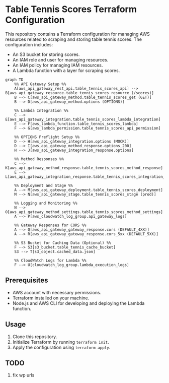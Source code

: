 # Table Tennis Scores Terraform Configuration

This repository contains a Terraform configuration for managing AWS resources related to scraping and storing table tennis scores. The configuration includes:

- An S3 bucket for storing scores.
- An IAM role and user for managing resources.
- An IAM policy for managing IAM resources.
- A Lambda function with a layer for scraping scores.

```mermaid
graph TD
    %% API Gateway Setup %%
    A[aws_api_gateway_rest_api.table_tennis_scores_api] --> B[aws_api_gateway_resource.table_tennis_scores_resource (/scores)]
    B --> C[aws_api_gateway_method.table_tennis_scores_get (GET)]
    B --> D[aws_api_gateway_method.options (OPTIONS)]

    %% Lambda Integration %%
    C --> E[aws_api_gateway_integration.table_tennis_scores_lambda_integration]
    E --> F[aws_lambda_function.table_tennis_scores_lambda]
    F --> G[aws_lambda_permission.table_tennis_scores_api_permission]

    %% OPTIONS Preflight Setup %%
    D --> H[aws_api_gateway_integration.options (MOCK)]
    D --> I[aws_api_gateway_method_response.options_200]
    H --> J[aws_api_gateway_integration_response.options]

    %% Method Responses %%
    C --> K[aws_api_gateway_method_response.table_tennis_scores_method_response]
    E --> L[aws_api_gateway_integration_response.table_tennis_scores_integration_response]

    %% Deployment and Stage %%
    A --> M[aws_api_gateway_deployment.table_tennis_scores_deployment]
    M --> N[aws_api_gateway_stage.table_tennis_scores_stage (prod)]

    %% Logging and Monitoring %%
    N --> O[aws_api_gateway_method_settings.table_tennis_scores_method_settings]
    A --> P[aws_cloudwatch_log_group.api_gateway_logs]

    %% Gateway Responses for CORS %%
    A --> Q[aws_api_gateway_gateway_response.cors (DEFAULT_4XX)]
    A --> R[aws_api_gateway_gateway_response.cors_5xx (DEFAULT_5XX)]

    %% S3 Bucket for Caching Data (Optional) %%
    F --> S3[s3_bucket.table_tennis_cache_bucket]
    S3 --> T[s3_object.cached_data.json]

    %% CloudWatch Logs for Lambda %%
    F --> U[cloudwatch_log_group.lambda_execution_logs]
```

## Prerequisites

- AWS account with necessary permissions.
- Terraform installed on your machine.
- Node.js and AWS CLI for developing and deploying the Lambda function.

## Usage

1. Clone this repository.
2. Initialize Terraform by running `terraform init`.
3. Apply the configuration using `terraform apply`.

## TODO
1. fix wp urls